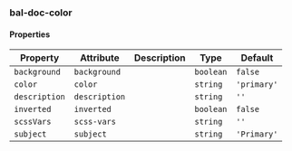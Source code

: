 ### bal-doc-color
 
#### Properties

| Property      | Attribute     | Description | Type      | Default     |
| ------------- | ------------- | ----------- | --------- | ----------- |
| `background`  | `background`  |             | `boolean` | `false`     |
| `color`       | `color`       |             | `string`  | `'primary'` |
| `description` | `description` |             | `string`  | `''`        |
| `inverted`    | `inverted`    |             | `boolean` | `false`     |
| `scssVars`    | `scss-vars`   |             | `string`  | `''`        |
| `subject`     | `subject`     |             | `string`  | `'Primary'` |


 